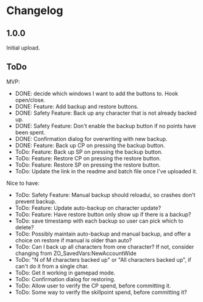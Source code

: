 Changelog
=========

1.0.0
-----
Initial upload.

ToDo
----
MVP:
* DONE: decide which windows I want to add the buttons to. Hook open/close.
* DONE: Feature: Add backup and restore buttons.
* DONE: Safety Feature: Back up any character that is not already backed up.
* DONE: Safety Feature: Don't enable the backup button if no points have been spent.
* DONE: Confirmation dialog for overwriting with new backup.
* DONE: Feature: Back up CP on pressing the backup button.
* ToDo: Feature: Back up SP on pressing the backup button.
* ToDo: Feature: Restore CP on pressing the restore button.
* ToDo: Feature: Restore SP on pressing the restore button.
* ToDo: Update the link in the readme and batch file once I've uploaded it.

Nice to have:
* ToDo: Safety Feature: Manual backup should reloadui, so crashes don't prevent backup. 
* ToDo: Feature: Update auto-backup on character update?
* ToDo: Feature: Have restore button only show up if there is a backup?
* ToDo: save timestamp with each backup so user can pick which to delete?
* ToDo: Possibly maintain auto-backup and manual backup, and offer a choice on restore if manual is older than auto?
* ToDo: Can I back up all characters from one character? If not, consider changing from ZO_SavedVars:NewAccountWide 
* ToDo: "N of M characters backed up" or "All characters backed up", if can't do it from a single char.
* ToDo: Get it working in gamepad mode.
* ToDo: Confirmation dialog for restoring.
* ToDo: Allow user to verify the CP spend, before committing it.
* ToDo: Some way to verify the skillpoint spend, before committing it?
